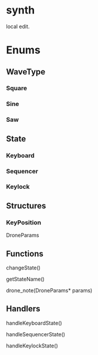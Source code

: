 # synth

local edit. 


# Enums

## WaveType
### Square
### Sine
### Saw

## State
### Keyboard

### Sequencer

### Keylock

## Structures

### KeyPosition


DroneParams

## Functions

changeState()

getStateName()

drone_note(DroneParams* params)


## Handlers

handleKeyboardState()

handleSequencerState()

handleKeylockState()

